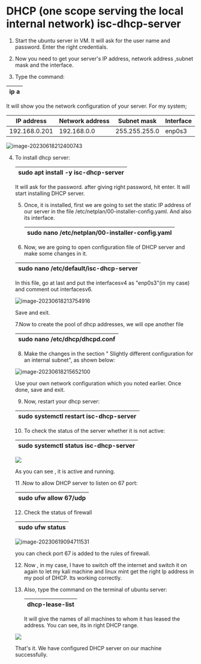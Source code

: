 # DHCP (one scope serving the local internal network) isc-dhcp-server

1. Start the ubuntu server in VM. It will ask for the user name and password. Enter the right credentials.

2. Now you need to get your server's IP address, network address ,subnet mask and the interface.

3. Type the command:

   

| ip a |
| ---- |

It will show you the network configuration of your server. For my system;

| IP address    | Network address | Subnet mask   | Interface |
| ------------- | --------------- | ------------- | --------- |
| 192.168.0.201 | 192.168.0.0     | 255.255.255.0 | enp0s3    |

![image-20230618212400743](C:\Users\nimes\AppData\Roaming\Typora\typora-user-images\image-20230618212400743.png)

4. To install dhcp server:

   | sudo apt install -y isc-dhcp-server |
   | ----------------------------------- |

   It will ask for the password. after giving right password, hit enter. It will start installing DHCP server. 

   5. Once, it is installed, first we are going to set the static IP address of our server in the file /etc/netplan/00-installer-config.yaml. And also its interface.

      | sudo nano /etc/netplan/00-installer-config.yaml |
      | ----------------------------------------------- |

      

   6. Now, we are going to open configuration file of DHCP server and make some changes in it.

   | sudo nano /etc/default/isc-dhcp-server |
   | -------------------------------------- |
   
   In this file, go at last and put the interfacesv4 as "enp0s3"(in my case) and comment out interfacesv6.
   
   
   
   ![image-20230618213754916](C:\Users\nimes\AppData\Roaming\Typora\typora-user-images\image-20230618213754916.png)

   Save and exit.

    7.Now to create the pool of dhcp addresses, we will ope another file

   | sudo nano /etc/dhcp/dhcpd.conf |
   | ------------------------------ |
   
   8. Make the changes in the section " Slightly different configuration for an internal subnet", as shown below:
   
   ![image-20230618215652100](C:\Users\nimes\AppData\Roaming\Typora\typora-user-images\image-20230618215652100.png)

   Use your own network configuration which you noted earlier. Once done, save and exit.

   9. Now, restart your dhcp server:
   
   | sudo systemctl restart isc-dhcp-server |
   | -------------------------------------- |

   10. To check the status of the server whether it is not active:

   | sudo systemctl status isc-dhcp-server |
   | ------------------------------------- |
   
   ![](C:\Users\nimes\AppData\Roaming\Typora\typora-user-images\image-20230621085510017.png)

   

   As you can see , it is active and running.
   
   11 .Now to allow DHCP server to listen on 67 port:
   
   | sudo ufw allow 67/udp |
   | --------------------- |

   12. Check the status of firewall
   
   | sudo ufw status |
   | --------------- |
   
   
   
   ![image-20230619094711531](C:\Users\nimes\AppData\Roaming\Typora\typora-user-images\image-20230619094711531.png)

   you can check port 67 is added to the rules of firewall.

   12. Now , in my case, I have to switch off the internet and switch it on again to let my kali machine and linux mint get the right Ip address in my pool of DHCP.  Its working correctly.

   13. Also, type the command on the terminal of ubuntu server:
   
       | dhcp-lease-list |
       | --------------- |
   
       It will give the names of all machines to whom it has leased the address. You can see, its in right DHCP range.
   
   ![](C:\Users\nimes\AppData\Roaming\Typora\typora-user-images\image-20230621091727740.png)
   
   
   
   That's it. We have configured DHCP server on our machine successfully.
   
   
   
   